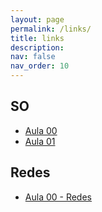 ```yaml
---
layout: page
permalink: /links/
title: links
description:
nav: false
nav_order: 10
---
```


## SO

- [Aula 00](https://docs.google.com/presentation/d/1IbNuJraYUUhoXTmR5CegzA3hEnS51cnH/edit?usp=sharing)
- [Aula 01](https://docs.google.com/presentation/d/1GWLC9NPacEZMFOmodN8O0hMDIYS0lChkY5sJg92uAoA/edit?usp=sharing)

## Redes

- [Aula 00 - Redes](https://docs.google.com/presentation/d/1v6Me8942toxiMgiiDzYqXtrTqW39aeqO/edit?usp=sharing&ouid=109523613597121204784&rtpof=true&sd=true)